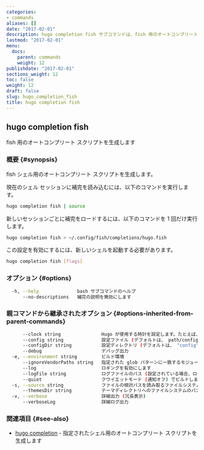 ```yaml
---
categories:
- commands
aliases: []
date: "2017-02-01"
description: hugo completion fish サブコマンドは、fish 用のオートコンプリート スクリプトを生成します。
lastmod: "2017-02-01"
menu:
  docs:
    parent: commands
    weight: 12
publishdate: "2017-02-01"
sections_weight: 12
toc: false
weight: 12
draft: false
slug: hugo_completion_fish
title: hugo completion fish
---
```

## hugo completion fish

fish 用のオートコンプリート スクリプトを生成します

### 概要 {#synopsis}

fish シェル用のオートコンプリート スクリプトを生成します。

現在のシェル セッションに補完を読み込むには、以下のコマンドを実行します。

```bash
hugo completion fish | source
```

新しいセッションごとに補完をロードするには、以下のコマンドを 1 回だけ実行します。

```bash
hugo completion fish > ~/.config/fish/completions/hugo.fish
```

この設定を有効にするには、新しいシェルを起動する必要があります。

```bash
hugo completion fish [flags]
```

### オプション {#options}

```bash
  -h, --help              bash サブコマンドのヘルプ 
      --no-descriptions   補完の説明を無効にします
```

### 親コマンドから継承されたオプション {#options-inherited-from-parent-commands}

```bash
      --clock string               Hugo が使用する時計を設定します。たとえば、--clock 2021-11-06T22:30:00.00+09:00
      --config string              設定ファイル (デフォルトは、 path/config.yaml|json|toml)
      --configDir string           設定ディレクトリ (デフォルトは、 "config")
      --debug                      デバッグ出力
  -e, --environment string         ビルド環境
      --ignoreVendorPaths string   指定された glob パターンに一致するモジュールパスの _vendor を無視します
      --log                        ロギングを有効にします
      --logFile string             ログファイルのパス (設定されている場合、ログが自動的に有効になります)
      --quiet                      クワイエットモード (通知オフ) でビルドします
  -s, --source string              ファイルの相対パスを読み取るファイルシステムのパス
      --themesDir string           テーマディレクトリへのファイルシステムのパス
  -v, --verbose                    詳細出力 (冗長表示)
      --verboseLog                 詳細ログ出力
```

### 関連項目 {#see-also}

* [hugo completion](/commands/hugo_completion/)	 - 指定されたシェル用のオートコンプリート スクリプトを生成します

